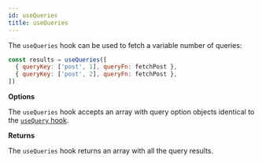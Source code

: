 ```yaml
---
id: useQueries
title: useQueries
---
```


The `useQueries` hook can be used to fetch a variable number of queries:

```js
const results = useQueries([
  { queryKey: ['post', 1], queryFn: fetchPost },
  { queryKey: ['post', 2], queryFn: fetchPost },
])
```

**Options**

The `useQueries` hook accepts an array with query option objects identical to the [`useQuery` hook](#v-use-query).

**Returns**

The `useQueries` hook returns an array with all the query results.
